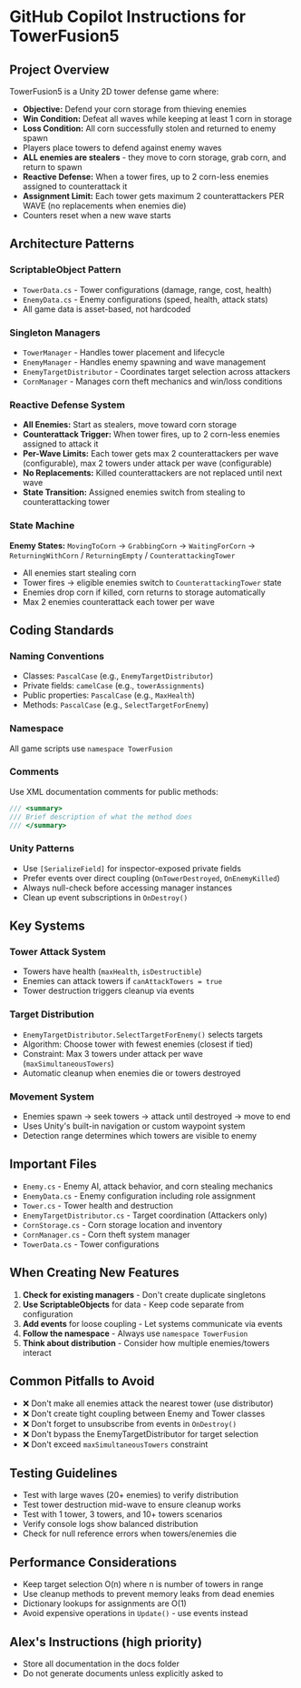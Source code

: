# GitHub Copilot Instructions for TowerFusion5

## Project Overview

TowerFusion5 is a Unity 2D tower defense game where:
- **Objective:** Defend your corn storage from thieving enemies
- **Win Condition:** Defeat all waves while keeping at least 1 corn in storage
- **Loss Condition:** All corn successfully stolen and returned to enemy spawn
- Players place towers to defend against enemy waves
- **ALL enemies are stealers** - they move to corn storage, grab corn, and return to spawn
- **Reactive Defense:** When a tower fires, up to 2 corn-less enemies assigned to counterattack it
- **Assignment Limit:** Each tower gets maximum 2 counterattackers PER WAVE (no replacements when enemies die)
- Counters reset when a new wave starts

## Architecture Patterns

### ScriptableObject Pattern
- `TowerData.cs` - Tower configurations (damage, range, cost, health)
- `EnemyData.cs` - Enemy configurations (speed, health, attack stats)
- All game data is asset-based, not hardcoded

### Singleton Managers
- `TowerManager` - Handles tower placement and lifecycle
- `EnemyManager` - Handles enemy spawning and wave management
- `EnemyTargetDistributor` - Coordinates target selection across attackers
- `CornManager` - Manages corn theft mechanics and win/loss conditions

### Reactive Defense System
- **All Enemies:** Start as stealers, move toward corn storage
- **Counterattack Trigger:** When tower fires, up to 2 corn-less enemies assigned to attack it
- **Per-Wave Limits:** Each tower gets max 2 counterattackers per wave (configurable), max 2 towers under attack per wave (configurable)
- **No Replacements:** Killed counterattackers are not replaced until next wave
- **State Transition:** Assigned enemies switch from stealing to counterattacking tower

### State Machine
**Enemy States:** `MovingToCorn` → `GrabbingCorn` → `WaitingForCorn` → `ReturningWithCorn` / `ReturningEmpty` / `CounterattackingTower`
- All enemies start stealing corn
- Tower fires → eligible enemies switch to `CounterattackingTower` state
- Enemies drop corn if killed, corn returns to storage automatically
- Max 2 enemies counterattack each tower per wave

## Coding Standards

### Naming Conventions
- Classes: `PascalCase` (e.g., `EnemyTargetDistributor`)
- Private fields: `camelCase` (e.g., `towerAssignments`)
- Public properties: `PascalCase` (e.g., `MaxHealth`)
- Methods: `PascalCase` (e.g., `SelectTargetForEnemy`)

### Namespace
All game scripts use `namespace TowerFusion`

### Comments
Use XML documentation comments for public methods:
```csharp
/// <summary>
/// Brief description of what the method does
/// </summary>
```

### Unity Patterns
- Use `[SerializeField]` for inspector-exposed private fields
- Prefer events over direct coupling (`OnTowerDestroyed`, `OnEnemyKilled`)
- Always null-check before accessing manager instances
- Clean up event subscriptions in `OnDestroy()`

## Key Systems

### Tower Attack System
- Towers have health (`maxHealth`, `isDestructible`)
- Enemies can attack towers if `canAttackTowers = true`
- Tower destruction triggers cleanup via events

### Target Distribution
- `EnemyTargetDistributor.SelectTargetForEnemy()` selects targets
- Algorithm: Choose tower with fewest enemies (closest if tied)
- Constraint: Max 3 towers under attack per wave (`maxSimultaneousTowers`)
- Automatic cleanup when enemies die or towers destroyed

### Movement System
- Enemies spawn → seek towers → attack until destroyed → move to end
- Uses Unity's built-in navigation or custom waypoint system
- Detection range determines which towers are visible to enemy

## Important Files

- `Enemy.cs` - Enemy AI, attack behavior, and corn stealing mechanics
- `EnemyData.cs` - Enemy configuration including role assignment
- `Tower.cs` - Tower health and destruction
- `EnemyTargetDistributor.cs` - Target coordination (Attackers only)
- `CornStorage.cs` - Corn storage location and inventory
- `CornManager.cs` - Corn theft system manager
- `TowerData.cs` - Tower configurations

## When Creating New Features

1. **Check for existing managers** - Don't create duplicate singletons
2. **Use ScriptableObjects** for data - Keep code separate from configuration
3. **Add events** for loose coupling - Let systems communicate via events
4. **Follow the namespace** - Always use `namespace TowerFusion`
5. **Think about distribution** - Consider how multiple enemies/towers interact

## Common Pitfalls to Avoid

- ❌ Don't make all enemies attack the nearest tower (use distributor)
- ❌ Don't create tight coupling between Enemy and Tower classes
- ❌ Don't forget to unsubscribe from events in `OnDestroy()`
- ❌ Don't bypass the EnemyTargetDistributor for target selection
- ❌ Don't exceed `maxSimultaneousTowers` constraint

## Testing Guidelines

- Test with large waves (20+ enemies) to verify distribution
- Test tower destruction mid-wave to ensure cleanup works
- Test with 1 tower, 3 towers, and 10+ towers scenarios
- Verify console logs show balanced distribution
- Check for null reference errors when towers/enemies die

## Performance Considerations

- Keep target selection O(n) where n is number of towers in range
- Use cleanup methods to prevent memory leaks from dead enemies
- Dictionary lookups for assignments are O(1)
- Avoid expensive operations in `Update()` - use events instead

## Alex's Instructions (high priority)
- Store all documentation in the docs folder
- Do not generate documents unless explicitly asked to

